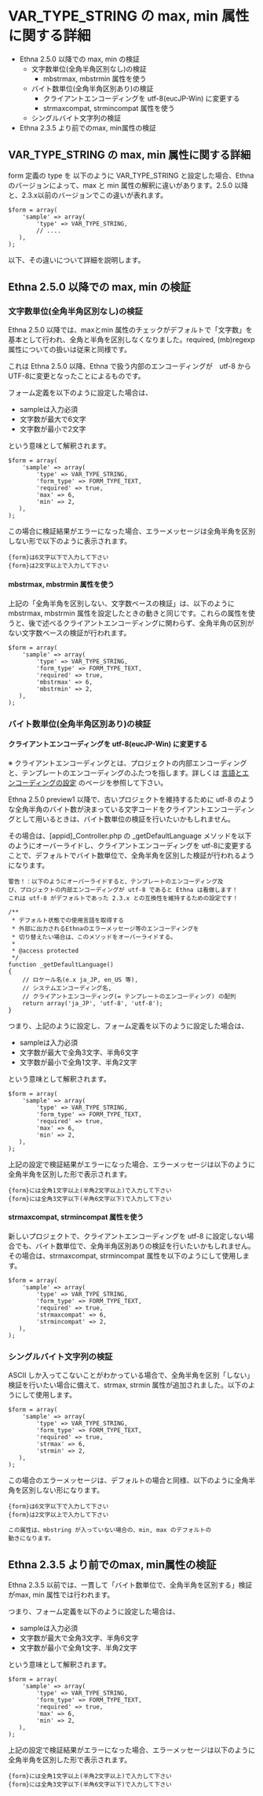 # VAR_TYPE_STRING の max, min 属性に関する詳細
- Ethna 2.5.0 以降での max, min の検証 
  - 文字数単位(全角半角区別なし)の検証
    - mbstrmax, mbstrmin 属性を使う 
  - バイト数単位(全角半角区別あり)の検証 
    - クライアントエンコーディングを utf-8(eucJP-Win) に変更する 
    - strmaxcompat, strmincompat 属性を使う 
  - シングルバイト文字列の検証 
- Ethna 2.3.5 より前でのmax, min属性の検証 

## VAR\_TYPE\_STRING の max, min 属性に関する詳細 [](ethna-document-dev_guide-form-validate-vartypestring.html#yea703ed "yea703ed")

form 定義の type を 以下のように VAR\_TYPE\_STRING と設定した場合、Ethna のバージョンによって、max と min 属性の解釈に違いがあります。2.5.0 以降と、2.3.x以前のバージョンでこの違いが表れます。

    $form = array(
        'sample' => array(
            'type' => VAR_TYPE_STRING,
            // ....
       ),
    );

以下、その違いについて詳細を説明します。

## Ethna 2.5.0 以降での max, min の検証 [](ethna-document-dev_guide-form-validate-vartypestring.html#b1714d90 "b1714d90")

### 文字数単位(全角半角区別なし)の検証 [](ethna-document-dev_guide-form-validate-vartypestring.html#i96dbb09 "i96dbb09")

Ethna 2.5.0 以降では、maxとmin 属性のチェックがデフォルトで「文字数」を基本として行われ、全角と半角を区別しなくなりました。required, (mb)regexp 属性についての扱いは従来と同様です。

これは Ethna 2.5.0 以降、Ethna で扱う内部のエンコーディングが　utf-8 から UTF-8に変更となったことによるものです。

フォーム定義を以下のように設定した場合は、

- sampleは入力必須
- 文字数が最大で6文字
- 文字数が最小で2文字

という意味として解釈されます。

    $form = array(
        'sample' => array(
            'type' => VAR_TYPE_STRING,
            'form_type' => FORM_TYPE_TEXT,
            'required' => true,
            'max' => 6,
            'min' => 2,
       ),
    );

この場合に検証結果がエラーになった場合、エラーメッセージは全角半角を区別しない形で以下のように表示されます。

    {form}は6文字以下で入力して下さい
    {form}は2文字以上で入力して下さい

#### mbstrmax, mbstrmin 属性を使う [](ethna-document-dev_guide-form-validate-vartypestring.html#za9eb899 "za9eb899")

上記の「全角半角を区別しない、文字数ベースの検証」は、以下のように mbstrmax, mbstrmin 属性を設定したときの動きと同じです。これらの属性を使うと、後で述べるクライアントエンコーディングに関わらず、全角半角の区別がない文字数ベースの検証が行われます。

    $form = array(
        'sample' => array(
            'type' => VAR_TYPE_STRING,
            'form_type' => FORM_TYPE_TEXT,
            'required' => true,
            'mbstrmax' => 6,
            'mbstrmin' => 2,
       ),
    );

### バイト数単位(全角半角区別あり)の検証 [](ethna-document-dev_guide-form-validate-vartypestring.html#h4401591 "h4401591")

#### クライアントエンコーディングを utf-8(eucJP-Win) に変更する [](ethna-document-dev_guide-form-validate-vartypestring.html#v51832a6 "v51832a6")

※ クライアントエンコーディングとは、プロジェクトの内部エンコーディングと、テンプレートのエンコーディングのふたつを指します。詳しくは [言語とエンコーディングの設定](ethna-document-dev_guide-app-setlanguage.html "ethna-document-dev\_guide-app-setlanguage (737d)") のページを参照して下さい。

Ethna 2.5.0 preview1 以降で、古いプロジェクトを維持するために utf-8 のような全角半角のバイト数が決まっている文字コードをクライアントエンコーディングとして用いるときは、バイト数単位の検証を行いたいかもしれません。

その場合は、[appid]\_Controller.php の \_getDefaultLanguage メソッドを以下のようにオーバーライドし、クライアントエンコーディングを utf-8に変更することで、デフォルトでバイト数単位で、全角半角を区別した検証が行われるようになります。

    警告！：以下のようにオーバーライドすると、テンプレートのエンコーディング及
    び、プロジェクトの内部エンコーディングが utf-8 であると Ethna は看做します！
    これは utf-8 がデフォルトであった 2.3.x との互換性を維持するための設定です！

    /**
     * デフォルト状態での使用言語を取得する
     * 外部に出力されるEthnaのエラーメッセージ等のエンコーディングを
     * 切り替えたい場合は、このメソッドをオーバーライドする。
     *
     * @access protected
     */
    function _getDefaultLanguage()
    {
        // ロケール名(e.x ja_JP, en_US 等),
        // システムエンコーディング名,
        // クライアントエンコーディング(= テンプレートのエンコーディング) の配列
        return array('ja_JP', 'utf-8', 'utf-8');
    }

つまり、上記のように設定し、フォーム定義を以下のように設定した場合は、

- sampleは入力必須
- 文字数が最大で全角3文字、半角6文字
- 文字数が最小で全角1文字、半角2文字

という意味として解釈されます。

    $form = array(
        'sample' => array(
            'type' => VAR_TYPE_STRING,
            'form_type' => FORM_TYPE_TEXT,
            'required' => true,
            'max' => 6,
            'min' => 2,
       ),
    );

上記の設定で検証結果がエラーになった場合、エラーメッセージは以下のように全角半角を区別した形で表示されます。

    {form}には全角1文字以上(半角2文字以上)で入力して下さい
    {form}には全角3文字以下(半角6文字以下)で入力して下さい

#### strmaxcompat, strmincompat 属性を使う [](ethna-document-dev_guide-form-validate-vartypestring.html#j6390c67 "j6390c67")

新しいプロジェクトで、クライアントエンコーディングを utf-8 に設定しない場合でも、バイト数単位で、全角半角区別ありの検証を行いたいかもしれません。その場合は、strmaxcompat, strmincompat 属性を以下のようにして使用します。

    $form = array(
        'sample' => array(
            'type' => VAR_TYPE_STRING,
            'form_type' => FORM_TYPE_TEXT,
            'required' => true,
            'strmaxcompat' => 6,
            'strmincompat' => 2,
       ),
    );

### シングルバイト文字列の検証 [](ethna-document-dev_guide-form-validate-vartypestring.html#g034b9d6 "g034b9d6")

ASCII しか入ってこないことがわかっている場合で、全角半角を区別「しない」検証を行いたい場合に備えて、strmax, strmin 属性が追加されました。以下のようにして使用します。

    $form = array(
        'sample' => array(
            'type' => VAR_TYPE_STRING,
            'form_type' => FORM_TYPE_TEXT,
            'required' => true,
            'strmax' => 6,
            'strmin' => 2,
       ),
    );

この場合のエラーメッセージは、デフォルトの場合と同様、以下のように全角半角を区別しない形になります。

    {form}は6文字以下で入力して下さい
    {form}は2文字以上で入力して下さい

    この属性は、mbstring が入っていない場合の、min, max のデフォルトの
    動きになります。

## Ethna 2.3.5 より前でのmax, min属性の検証 [](ethna-document-dev_guide-form-validate-vartypestring.html#o87f6308 "o87f6308")

Ethna 2.3.5 以前では、一貫して「バイト数単位で、全角半角を区別する」検証がmax, min 属性では行われます。

つまり、フォーム定義を以下のように設定した場合は、

- sampleは入力必須
- 文字数が最大で全角3文字、半角6文字
- 文字数が最小で全角1文字、半角2文字

という意味として解釈されます。

    $form = array(
        'sample' => array(
            'type' => VAR_TYPE_STRING,
            'form_type' => FORM_TYPE_TEXT,
            'required' => true,
            'max' => 6,
            'min' => 2,
       ),
    );

上記の設定で検証結果がエラーになった場合、エラーメッセージは以下のように全角半角を区別した形で表示されます。

    {form}には全角1文字以上(半角2文字以上)で入力して下さい
    {form}には全角3文字以下(半角6文字以下)で入力して下さい

<!-- ??END id:body -->
<!-- ??BEGIN id:summary --><!-- ??END id:note -->
